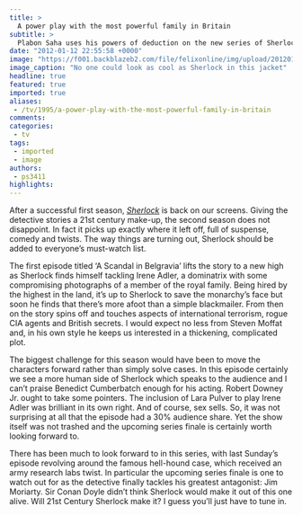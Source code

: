 ```yaml
---
title: >
  A power play with the most powerful family in Britain
subtitle: >
  Plabon Saha uses his powers of deduction on the new series of Sherlock
date: "2012-01-12 22:55:58 +0000"
image: "https://f001.backblazeb2.com/file/felixonline/img/upload/201201122255-cac111-sherlock-and-watson-bbc-2010.jpg"
image_caption: "No one could look as cool as Sherlock in this jacket"
headline: true
featured: true
imported: true
aliases:
 - /tv/1995/a-power-play-with-the-most-powerful-family-in-britain
comments:
categories:
 - tv
tags:
 - imported
 - image
authors:
 - ps3411
highlights:
---
```


After a successful first season, [_Sherlock_](http://www.bbc.co.uk/programmes/b018ttws) is back on our screens. Giving the detective stories a 21st century make-up, the second season does not disappoint. In fact it picks up exactly where it left off, full of suspense, comedy and twists. The way things are turning out, Sherlock should be added to everyone’s must-watch list.

The first episode titled ‘A Scandal in Belgravia’ lifts the story to a new high as Sherlock finds himself tackling Irene Adler, a dominatrix with some compromising photographs of a member of the royal family. Being hired by the highest in the land, it’s up to Sherlock to save the monarchy’s face but soon he finds that there’s more afoot than a simple blackmailer. From then on the story spins off and touches aspects of international terrorism, rogue CIA agents and British secrets. I would expect no less from Steven Moffat and, in his own style he keeps us interested in a thickening, complicated plot.

The biggest challenge for this season would have been to move the characters forward rather than simply solve cases. In this episode certainly we see a more human side of Sherlock which speaks to the audience and I can’t praise Benedict Cumberbatch enough for his acting. Robert Downey Jr. ought to take some pointers. The inclusion of Lara Pulver to play Irene Adler was brilliant in its own right. And of course, sex sells. So, it was not surprising at all that the episode had a 30% audience share. Yet the show itself was not trashed and the upcoming series finale is certainly worth looking forward to.

There has been much to look forward to in this series, with last Sunday’s episode revolving around the famous hell-hound case, which received an army research labs twist. In particular the upcoming series finale is one to watch out for as the detective finally tackles his greatest antagonist: Jim Moriarty. Sir Conan Doyle didn’t think Sherlock would make it out of this one alive. Will 21st Century Sherlock make it? I guess you’ll just have to tune in.
